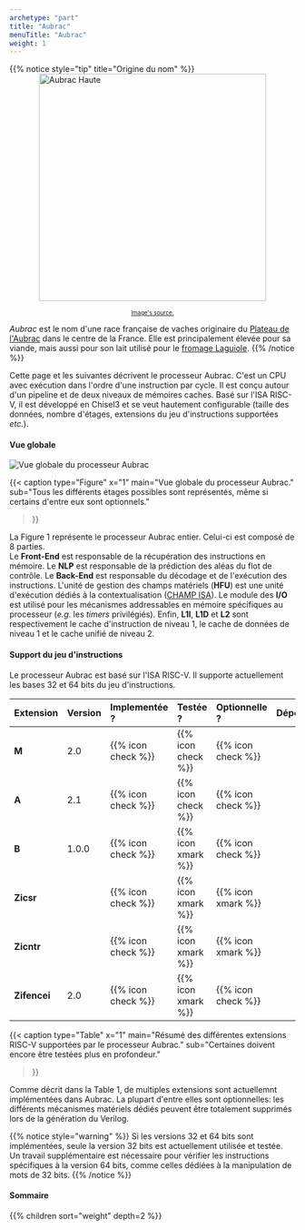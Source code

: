 ```yaml
---
archetype: "part"
title: "Aubrac"
menuTitle: "Aubrac"
weight: 1
---
```


{{% notice style="tip" title="Origine du nom" %}}
<img src="/img/aubrac-haute.jpg" alt="Aubrac Haute" style="width: 400px; display: block; margin: 0 auto;">
 
<div style="text-align: center; font-size: 10px;"> 
  <a href="https://www.salon-agriculture.com/A-voir-sur-le-salon/La-vache-egerie/Les-anciennes-vaches-egeries/Decouvrez-Haute-l-egerie-de-l-edition-2018">Image's source.</a>
</div>

*Aubrac* est le nom d'une race française de vaches originaire du [Plateau de l'Aubrac](https://www.parc-naturel-aubrac.fr/) dans le centre de la France. Elle est principalement élevée pour sa viande, mais aussi pour son lait utilisé pour le [fromage Laguiole](https://www.fromage-laguiole.fr/index.php).
{{% /notice %}}

Cette page et les suivantes décrivent le processeur Aubrac.
C'est un CPU avec exécution dans l'ordre d'une instruction par cycle.
Il est conçu autour d'un pipeline et de deux niveaux de mémoires caches.
Basé sur l'ISA RISC-V, il est développé en Chisel3 et se veut hautement configurable (taille des données, nombre d'étages, extensions du jeu d'instructions supportées *etc.*).

#### Vue globale

![Vue globale du processeur Aubrac](/fig/aubrac-top.png)

{{< caption 
  type="Figure" 
  x="1"
  main="Vue globale du processeur Aubrac."
  sub="Tous les différents étages possibles sont représentés, même si certains d'entre eux sont optionnels."
>}}

La Figure 1 représente le processeur Aubrac entier.
Celui-ci est composé de 8 parties.</br>
Le **Front-End** est responsable de la récupération des instructions en mémoire.
Le **NLP** est responsable de la prédiction des aléas du flot de contrôle.
Le **Back-End** est responsable du décodage et de l'exécution des instructions.
L'unité de gestion des champs matériels (**HFU**) est une unité d'exécution dédiés à la contextualisation ([CHAMP ISA](/doc/isa/champ)).
Le module des **I/O** est utilisé pour les mécanismes addressables en mémoire spécifiques au processeur (*e.g.* les *timers* privilégiés).
Enfin, **L1I**, **L1D** et **L2** sont respectivement le cache d'instruction de niveau 1, le cache de données de niveau 1 et le cache unifié de niveau 2.

#### Support du jeu d'instructions

Le processeur Aubrac est basé sur l'ISA RISC-V.
Il supporte actuellement les bases 32 et 64 bits du jeu d'instructions.

| Extension       |  Version  |   Implementée ?    |      Testée ?      |  Optionnelle ?     | Dépendances    |
|:----------------|:----------|:-------------------|:-------------------|:-------------------|:---------------|
| **M**           | 2.0       | {{% icon check %}} | {{% icon check %}} | {{% icon check %}} |                |
| **A**           | 2.1       | {{% icon check %}} | {{% icon check %}} | {{% icon check %}} |                |
| **B**           | 1.0.0     | {{% icon check %}} | {{% icon xmark %}} | {{% icon check %}} |                |
| **Zicsr**       |           | {{% icon check %}} | {{% icon xmark %}} | {{% icon xmark %}} |                |
| **Zicntr**      |           | {{% icon check %}} | {{% icon xmark %}} | {{% icon xmark %}} |                |
| **Zifencei**    | 2.0       | {{% icon check %}} | {{% icon xmark %}} | {{% icon check %}} |                |

{{< caption 
  type="Table" 
  x="1"
  main="Résumé des différentes extensions RISC-V supportées par le processeur Aubrac."
  sub="Certaines doivent encore être testées plus en profondeur."
>}}

Comme décrit dans la Table 1, de multiples extensions sont actuellemnt implémentées dans Aubrac.
La plupart d'entre elles sont optionnelles: les différents mécanismes matériels dédiés peuvent être totalement supprimés lors de la génération du Verilog.

{{% notice style="warning" %}}
Si les versions 32 et 64 bits sont implémentées, seule la version 32 bits est actuellement utilisée et testée.
Un travail supplémentaire est nécessaire pour vérifier les instructions spécifiques à la version 64 bits, comme celles dédiées à la manipulation de mots de 32 bits.
{{% /notice %}}

#### Sommaire

{{% children sort="weight" depth=2 %}}
